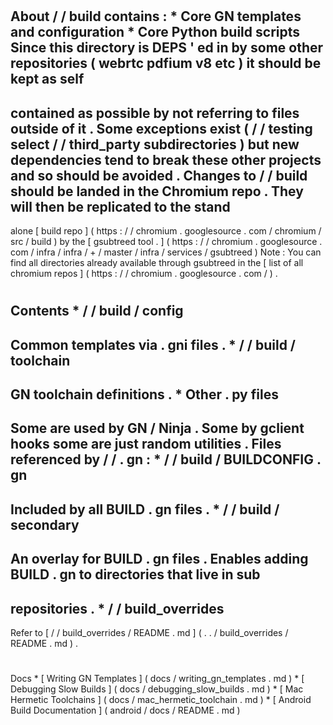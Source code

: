 #
About
/
/
build
contains
:
*
Core
GN
templates
and
configuration
*
Core
Python
build
scripts
Since
this
directory
is
DEPS
'
ed
in
by
some
other
repositories
(
webrtc
pdfium
v8
etc
)
it
should
be
kept
as
self
-
contained
as
possible
by
not
referring
to
files
outside
of
it
.
Some
exceptions
exist
(
/
/
testing
select
/
/
third_party
subdirectories
)
but
new
dependencies
tend
to
break
these
other
projects
and
so
should
be
avoided
.
Changes
to
/
/
build
should
be
landed
in
the
Chromium
repo
.
They
will
then
be
replicated
to
the
stand
-
alone
[
build
repo
]
(
https
:
/
/
chromium
.
googlesource
.
com
/
chromium
/
src
/
build
)
by
the
[
gsubtreed
tool
.
]
(
https
:
/
/
chromium
.
googlesource
.
com
/
infra
/
infra
/
+
/
master
/
infra
/
services
/
gsubtreed
)
Note
:
You
can
find
all
directories
already
available
through
gsubtreed
in
the
[
list
of
all
chromium
repos
]
(
https
:
/
/
chromium
.
googlesource
.
com
/
)
.
#
#
Contents
*
/
/
build
/
config
-
Common
templates
via
.
gni
files
.
*
/
/
build
/
toolchain
-
GN
toolchain
definitions
.
*
Other
.
py
files
-
Some
are
used
by
GN
/
Ninja
.
Some
by
gclient
hooks
some
are
just
random
utilities
.
Files
referenced
by
/
/
.
gn
:
*
/
/
build
/
BUILDCONFIG
.
gn
-
Included
by
all
BUILD
.
gn
files
.
*
/
/
build
/
secondary
-
An
overlay
for
BUILD
.
gn
files
.
Enables
adding
BUILD
.
gn
to
directories
that
live
in
sub
-
repositories
.
*
/
/
build_overrides
-
Refer
to
[
/
/
build_overrides
/
README
.
md
]
(
.
.
/
build_overrides
/
README
.
md
)
.
#
#
Docs
*
[
Writing
GN
Templates
]
(
docs
/
writing_gn_templates
.
md
)
*
[
Debugging
Slow
Builds
]
(
docs
/
debugging_slow_builds
.
md
)
*
[
Mac
Hermetic
Toolchains
]
(
docs
/
mac_hermetic_toolchain
.
md
)
*
[
Android
Build
Documentation
]
(
android
/
docs
/
README
.
md
)
